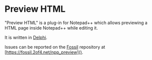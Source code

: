 # Preview HTML
"Preview HTML" is a plug-in for Notepad++ which allows previewing a HTML page inside Notepad++ while editing it.

It is written in [Delphi].

Issues can be reported on the [Fossil] repository at [https://fossil.2of4.net/npp_preview]().

[Delphi]: https://www.embarcadero.com/products/delphi/starter
[Fossil]: https://fossil-scm.org/
